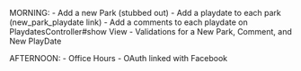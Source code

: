 MORNING:
    - Add a new Park (stubbed out)
    - Add a playdate to each park (new_park_playdate link)
    - Add a comments to each playdate on PlaydatesController#show View
    - Validations for a New Park, Comment, and New PlayDate

AFTERNOON:
    - Office Hours
    - OAuth linked with Facebook
